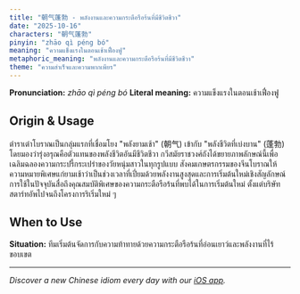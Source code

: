 ```yaml
---
title: "朝气蓬勃 - พลังงานและความกระตือรือร้นที่มีชีวิตชีวา"
date: "2025-10-16"
characters: "朝气蓬勃"
pinyin: "zhāo qì péng bó"
meaning: "ความแข็งแรงในตอนเช้าเฟื่องฟู"
metaphoric_meaning: "พลังงานและความกระตือรือร้นที่มีชีวิตชีวา"
theme: "ความสำเร็จและความพากเพียร"
---
```


**Pronunciation:** *zhāo qì péng bó*
**Literal meaning:** ความแข็งแรงในตอนเช้าเฟื่องฟู

## Origin & Usage

ตำราเต๋าโบราณเป็นกลุ่มแรกที่เชื่อมโยง "พลังยามเช้า" (朝气) เข้ากับ "พลังชีวิตที่เบ่งบาน" (蓬勃) โดยมองว่ารุ่งอรุณคือตัวแทนของพลังชีวิตอันมีชีวิตชีวา กวีสมัยราชวงศ์ถังได้ขยายภาพลักษณ์นี้เพื่อเฉลิมฉลองความกระปรี้กระเปร่าของวัยหนุ่มสาวในทุกรูปแบบ สังคมเกษตรกรรมของจีนโบราณให้ความหมายพิเศษแก่ยามเช้าว่าเป็นช่วงเวลาที่เปี่ยมด้วยพลังงานสูงสุดและการเริ่มต้นใหม่เชิงสัญลักษณ์ การใช้ในปัจจุบันสื่อถึงคุณสมบัติพิเศษของความกระตือรือร้นที่พบได้ในการเริ่มต้นใหม่ ตั้งแต่บริษัทสตาร์ทอัพไปจนถึงโครงการริเริ่มใหม่ ๆ

## When to Use

**Situation:** ทีมเริ่มต้นจัดการกับความท้าทายด้วยความกระตือรือร้นที่อ่อนเยาว์และพลังงานที่ไร้ขอบเขต

---

*Discover a new Chinese idiom every day with our [iOS app](https://apps.apple.com/us/app/daily-chinese-idioms/id6740611324).*
